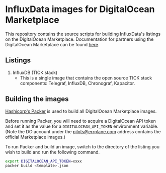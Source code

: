 # InfluxData images for DigitalOcean Marketplace

This repository contains the source scripts for building InfluxData's listings
on the DigitalOcean Marketplace. Documentation for partners using the
DigitalOcean Marketplace can be found
[here](https://github.com/digitalocean/marketplace-partners).

## Listings

1. InfluxDB (TICK stack)
    - This is a single image that contains the open source TICK stack
      components: Telegraf, InfluxDB, Chronograf, Kapacitor.

## Building the images

[Hashicorp's Packer](https://www.packer.io/docs/builders/digitalocean.html) is
used to build all DigitalOcean Marketplace images.

Before running Packer, you will need to acquire a DigitalOcean API token and set
it as the value for a `DIGITALOCEAN_API_TOKEN` environment variable. (Note the
DO account under the pilots@errplane.com address contains the official
Marketplace images.)

To run Packer and build an
image, switch to the directory of the listing you wish to build and run the
following command.

```sh
export DIGITALOCEAN_API_TOKEN=xxxx
packer build <template>.json
```
